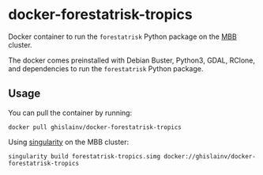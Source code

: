 # docker-forestatrisk-tropics

Docker container to run the `forestatrisk` Python package on the [MBB](https://mbb.univ-montp2.fr/MBB/index.php) cluster.

The docker comes preinstalled with Debian Buster, Python3, GDAL, RClone, and dependencies to run the
`forestatrisk` Python package.

## Usage

You can pull the container by running: 

```shell
docker pull ghislainv/docker-forestatrisk-tropics
```

Using [singularity](https://sylabs.io/guides/2.6/user-guide/build_a_container.html#downloading-a-existing-container-from-docker-hub) on the MBB cluster:

```shell
singularity build forestatrisk-tropics.simg docker://ghislainv/docker-forestatrisk-tropics
```
